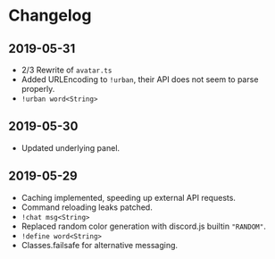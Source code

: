   
# Changelog  
  
## 2019-05-31  
  
- 2/3 Rewrite of `avatar.ts`  
- Added URLEncoding to `!urban`, their API does not seem to parse properly.  
- `!urban word<String>`  
  
## 2019-05-30  
  
- Updated underlying panel.  
  
## 2019-05-29  
  
- Caching implemented, speeding up external API requests.  
- Command reloading leaks patched.  
- `!chat msg<String>`  
- Replaced random color generation with discord.js builtin `"RANDOM"`.  
- `!define word<String>`  
- Classes.failsafe for alternative messaging.  
  